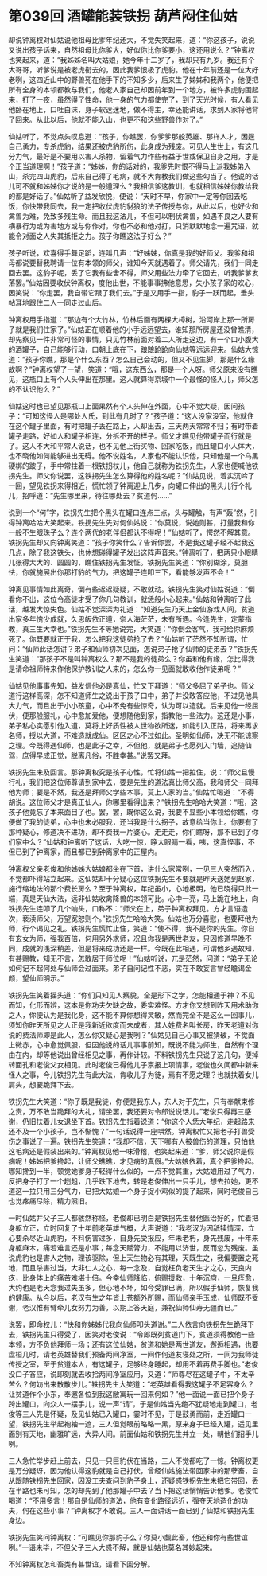 # 第039回 酒罐能装铁拐 葫芦闷住仙姑

却说钟离权对仙姑说他祖母比爹年纪还大，不觉失笑起来，道：“你这孩子，说说又说出孩子话来，自然祖母比你爹大，好似你比你爹要小，这还用说么？”钟离权也笑起来，道：“我姊姊名叫大姑娘，她今年十二岁了，我却只有九岁。我还有个大哥哥，听爹说是被老虎衔去的，因此我爹恨极了虎豹。他在十年前还是一位大好老咧，这四近山中的野兽死在他手下的不知多少，后来生了姊姊和我两个，他便把所有全身的本领都教与我们，他老人家自己却因前年到一个地方，被许多虎豹围起来，打了一夜，虽然得了性命，他一身的气力都使完了，到了天光时候，有人看见他卧在地上，口吐白沫，身子软迷迷地，做不得主，幸还能讲话，求到人家将他背了回来。从此以后，他就不能入山，也更不和这些野兽作对了。”

仙姑听了，不觉点头叹息道：“孩子，你瞧罢，你爹爹那般英雄、那样人才，因逞自己勇力，专杀虎豹，结果还被虎豹所伤，此身成为残废。可见人生世上，有这几分力气，最好是不要用以害人杀物，留着气力作些有益于世或保卫自身之用，才是个正当道理啊！”孩子道：“姊姊，你的话对的，我爹先时恨不得马上派我姊弟入山，杀完四山虎豹，后来自己得了毛病，就不大肯教我们做这些勾当了。他说的话儿可不就和姊姊你才说的是一般道理么？我相信爹这教训，也就相信姊姊你教给我的都是好话了。”仙姑听了益发欣悦，便说：“天时不早，你家中一定等你回去吃饭，你快带我同去，我一定把收伏虎豹豺狼的法子传授与你，从此以后，也好少和禽兽为难，免致多残生命。而且我这法儿，不但可以制伏禽兽，如遇不良之人要有横暴行为或为害地方或与你作对，你也不必和他对打，只消默默地念一遍咒语，就能令对面之人失其抵拒之力。孩子你瞧这法子好么？”

孩子听说，欢喜得手舞足蹈，连叫几声：“好姊姊，你真是我的好师父。我爹和祖母都说要替我聘请一位有本领的师父，谁知今天就遇着了。师父请先，我们一同走回去罢。这豹子呢，丢了它我有些舍不得，师父用些法力牵了它回去，听我爹爹发落罢。”仙姑因要收伏钟离权，度他出世，不能事事拂他意思，失小孩子家的欢心，因笑说：“你走罢，我自带它跟了我们去。”于是又用手一指，豹子一跃而起，垂头帖耳地跟住二人一同走过山后。

钟离权用手指道：“那边有个大竹林，竹林后面有两棵大樟树，沿河岸上那一所房子就是我们住家了。”仙姑正在顺着他的小手远远望去，谁知那所房屋还没曾瞧清，却先察见一件非常可怪的事情，只见竹林前面对着二人所走这边，有一个口小腹大的酒罐子，自己能够行动，口朝上底在下，踉踉跄跄向仙姑等远远迎来。仙姑大惊道：“孩子你瞧，那是个什么东西？怎么自己会动的，但又不见生脚，那是什么缘故啊？”钟离权望了一望，笑道：“哦，这东西么，那是一个人呀。师父原来没有瞧见，这瓶口上有个人头伸出在那里。这人就算得京城中一个最怪的怪人儿，师父怎的不认识他么？”

仙姑这时也已望见那瓶口上面果然有个人头伸在外面，心中不觉大疑，因问孩子：“可知这怪人是哪处人氏，到此有几时了？”孩子道：“这人没家没室，他就住在这个罐子里面，有时把罐子丢在路上，人却出去，三天两天常常不归；有时带着罐子走路，好如人和罐子相连，分拆不开的样子。师父才瞧见他带罐子而行就是了。这人不大和平常人说话，也不见他上街买物、回家吃饭，而且罐口小人体大，也不晓他如何能够进出无碍。他不说姓名，人家也不能认识他，只知他是一个乌黑硬梆的跛子，手中常拄着一根铁拐杖儿，他自己就称为铁拐先生，人家也便喊他铁拐先生。师父你说罢，这铁拐先生怎么算得他的姓名呢？”仙姑见说，着实沉吟了一回，望见铁拐来得相近，慌忙领了钟离迎上几步，向罐口伸出的黑头儿行个礼儿，招呼道：“先生哪里来，待往哪处去？贫道何……”

说到一个“何”字，铁拐先生把个黑头在罐口连点三点，头与罐触，有声“轰”然，引得钟离哈哈大笑起来。铁拐先生先对何仙姑说：“你莫说，说她则甚，打量我和你一般不生眼珠子么？连个两代的老伴侣都认不得呢！”仙姑听了，愕然不解其意。铁拐先生却又向钟离笑道：“孩子你笑什么？告诉你罢，不是我这罐子经不起我这几点，除了我这铁头，也休想碰得罐子发出这阵声音来。”钟离听了，把两只小眼睛儿张得大大的、圆圆的，瞧住铁拐先生发怔。铁拐先生笑道：“你别糊涂，莫胆怯，你就施展出你那打豹的气力，把这罐子连叩三下，看能够发声不会！”

钟离见事情如此离奇，倒有些迟迟疑疑，不敢就动。铁拐先生笑对仙姑说道：“倒看你不出，这位令高徒才受了你几句教训，就恁般小心起来。”仙姑和钟离听了此话，越发大惊失色。仙姑不觉深深为礼道：“知道先生乃天上金仙游戏人间，贫道出家多年愧少成就，久思皈依正道，奈人海茫茫，未有所遇。今逢先生，定蒙指教，真三生大幸也。”铁拐先生不等她说完，大笑道：“你倒会客气，我可给你麻烦死了。你既要就正于我，怎么把我这徒弟抢了去？”仙姑听了茫然不知所谓，忙问：“仙师此话怎讲？弟子和仙师初次见面，怎说弟子抢了仙师的徒弟去？”铁拐先生笑道：“那孩子不是叫钟离权么？那不是我的徒弟么？你虽和他有缘，怎比得我是请命祖师特来作他保护教训之人来的，怎么你一见面就敢收他作徒弟呢？”

仙姑见他事事先知，益发信他必是真仙，忙又下拜道：“师父多屈了弟子也。师父道行这样高深，怎不知道师生之说出于孩子口中，弟子并没敢答应他，不过见他具大力气，而且出于小小孩童，心中不免有些惊奇，认为可以造就。后来见他一经屈伏，便那般服礼，心中愈加爱他，便想随他到家，指教他一些法力。这还是小事，弟子私心实愿引他入道，莫将上好质性被人世物欲所迷，如能引入正路，将来再求名师，授以大道，不难造就成仙。区区之心不过如此。圣明如仙师，决无不能谅察之理。今既得遇仙师，也是此子之幸，不但他，就是弟子也愿列入门墙，追随仙驾，庶得早成正觉，脱离凡俗，不胜幸甚。”说罢又拜。

铁拐先生未及回言。那钟离权究是孩子心性，忙将仙姑一把拉住，说：“师父且慢行礼，我们把这位师尊请到家中去，要是先生的道法真比师父高，我和师父一同拜他为师；要是不然，我还是拜师父学些本事，莫上人家的当。”仙姑忙喝道：“不得胡说。这位师父才是真正仙人，你哪里看得出来？”铁拐先生哈哈大笑道：“哦，这孩子他竟忘了本来面目了也。罢，罢，既你这么说，我要不显些小本领给你瞧，你便做了我的徒弟，心中也未必服我，还当我是什么拐子，故意给当你上。你要有了那种疑心，修道决不进功，却不费我一片婆心。走走走，你们瞧呀，那不已到了你们家中么？”仙姑和钟离听了这话，大吃一惊，睁大眼睛一看，咦，这真怪事，不但已到了钟离家，而且都已到钟离家中的正屋内。

钟离权父亲老俊和他姊姊大姑娘都坐在下首，讲什么家常咧，一见三人突然而入，不觉都吓得站立起来。这仙姑却十分疑心这位铁拐先生不要就是昨天送她到赵家，施行缩地法的那个费长房么？至于钟离权，年纪虽小，心地极明，他已晓得只此一端，真是天仙大法，远非仙姑收禽降兽的本领可比。心中一亮，马上跪在地上，向铁拐先生连叩了几个响头，口称不：“师父在上，弟子钟离权拜见。方才言语造次，亵渎师父，万望宽恕则个。”铁拐先生哈哈大笑。仙姑也万分喜慰，也要拜他为师，行个谒见之礼。铁拐先生慌忙止住，笑道：“使不得，我不是你的先生。你自有玄女为师，强我百倍，何用另外求师，况且你我是两世老友，只因修道早晚不同，成就的浅深稍差，但是将来成功还是一样。今既在此相遇，可谓他乡遇故知，有甚赐教，知无不言，怎敢居于师位呢！”仙姑听说，兀是茫然，问道：“弟子无论如何记不起何处与仙师会过面来。弟子自问记性不恶，实在不敢妄言曾经瞻谒金颜，望仙师明示。”

铁拐先生笑着摇头道：“你们只知见人察貌，全是形下之学，怎能相通于神？不见而知，化形而辨，这本是你功夫欠缺之故，委实难怪。方才你又想到昨天用术助你之人，你便认为是我化身，这不能不算你想得灵敏，然而完全不是这么一回事儿，须知你昨天所见之人正是我新近欲度而未成者，其人姓费名叫长房，昨天老道对你说的费法师即是此人，怎么你又疑心是我咧？”仙姑见自己心事又被猜破，不觉面上微赤，心中愈觉佩服，但因他说的话儿事事前知，既说不能为师生，自然有个理由在内，却等他说出曾经相见之事，再作计较。不料铁拐先生只说了这几句，便掉转面孔和老俊父女相见。此时老俊已得他儿子禀报上项情事，老俊也久闻都中新来怪人之事，今儿铁拐先生有此大法，肯收儿子为徒，焉有不愿之理？也就扶着女儿肩头，想要跪拜下去。

铁拐先生大笑道：“你子既是我徒，你便是我东人，东人对于先生，只有奉献束修之责，万不敢当跪拜的大礼，请坐罢，我还要对令郎说说话儿。”老俊只得再三感谢，仍旧扶着儿女退坐下首。铁拐先生指着说道：“你这个人恁大年纪，走起路来还不及一个小孩子，岂不惭愧？”一句话说得一座哄然。钟离权忙又把老子打兽受伤之事说了一遍。铁拐先生笑道：“我却不信，天下哪有人被兽伤的道理，只怕他这毛病还是假装出来的。”钟离权见他一味滑稽，也笑起来道：“爹，师父说你是假病呢！姊姊把爹搀起，让师父瞧瞧，才见病的真假。”大姑娘依着，真个把爹搀起。哪知搀到一半，顿觉她爹身子轻得什么似的，一点不觉其重，大姑娘用过了气力，反把身子打了一个趔趄，几乎跌下地去，转是老俊伸出一只手儿，想去拉她，更不道这一拉只用三分气力，已把大姑娘一个身子捉小鸡似的提了起来，同时老俊自己也觉疼痛尽除，精力照旧。

一时仙姑并父子三人都骇然称怪，老俊却已明白是铁拐先生替他医治好的，忙着把身躯立正，立时回复了十年前老英雄气概，大声说道：“我老汉为因舐犊情深，立心要杀尽近山虎豹，不料伤害过多，自身先受报应，年未老朽，身先残废，十年来身躯麻木，痛若难言还是小事；每念天赋膂力，不能用以济世，反而忽为残废。虽说虎豹也是害人之物，理该驱除，但上天生物必有其理，天既生之，我偏要置之死地，而且杀害过当，大非仁人之心，每一念及，自觉枉负老天生才之心，天良内疚，比身体上的痛苦难堪十倍。今幸仙师降临，俯赐援救，十年沉疴，一旦痊愈，大约也是老天念我过失虽多，但心地不坏，如今受罪已满，所以假手仙师，恢复我的健康。从今以后，老汉有生之年皆上苍额外所赐，而仙师亲手玉成，仙师既不受谢，老汉惟有臂牵儿女努力为善，以期上答天庭，兼祝仙师仙寿无疆而已。”

说罢，即命权儿：“快和你姊姊代我向仙师叩头道谢。”二人依言向铁拐先生跪拜下去，铁拐先生只得受了，因笑对老俊说：“令郎既列贫道门下，贫道须得教他一些本领，方不负他拜师一场；还有这位仙姑，贫道和她是两世道友，邂逅相遇，也要盘桓几时，请老英雄替我们预备两间净室，一间作何道友寝处之所，一间为我师徒传授之室，至于贫道本人，有这罐子，足够终身睡起，却用不着再费手脚也。”老俊没口子答应，说即刻就去收拾两间净室应用，又道：“师尊尽在这罐子中，不太辛苦么？何妨出来散散步儿。”铁拐先生大笑道：“老英雄看得我这罐子不足容身么？让贫道作个小东，奉邀各位到我这敝寓玩一回来何如？”他一面说一面已把个身子跨出罐口，向众人一摆手儿，说一声“请”，于是仙姑当先绝不犹疑地走到罐口，老俊等三人先是怀疑，及见仙姑已入罐口，霎时不见，于是鼓勇而前，走近罐口一望，铁拐先生举起袍袖一遮，三人但觉眼前略略一黑，原来身子已经入罐，遥见里面别有天地，幽雅旷远，大异人间。前面仙姑和铁拐先生并立一处，朝他们招手儿咧。

三人急忙举步赶上前去，只见一只巨豹伏在当路，三人不觉都吃了一惊。钟离权更是万分疑讶，因为他认得这豹就是自己打伏，曾经仙姑施法带回家中的那孽畜，自从跟随铁拐先生回家，因没工夫查问到豹子身上，还疑惑铁拐先生未把它带回，丢在半路也未可知，怎的却先到了他那罐子中去？当下把这话悄悄告诉他爹。老俊忙喝道：“不用多言！那自是仙师的道法，他有变化路径远近，强夺天地造化的功夫，何在这些小事？”钟离权才不敢说。三人一面讲话一面已到了仙姑和铁拐先生身边。

铁拐先生笑问钟离权：“可瞧见你那豹子么？你莫小觑此畜，他还和你有些世谊咧。”一语未毕，不但父子三人大惑不解，就是仙姑也莫名其妙起来。

不知钟离权怎和畜类有甚世谊，请看下回分解。
